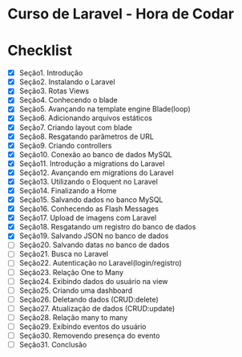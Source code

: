 # Curso de Laravel - Hora de Codar

# Checklist

- [x] Seção1. Introdução
- [x] Seção2. Instalando o Laravel
- [x] Seção3. Rotas Views
- [x] Seção4. Conhecendo o blade
- [x] Seção5. Avançando na template engine Blade(loop)
- [x] Seção6. Adicionando arquivos estáticos
- [x] Seção7. Criando layout com blade
- [x] Seção8. Resgatando parâmetros de URL
- [x] Seção9. Criando controllers
- [x] Seção10. Conexão ao banco de dados MySQL
- [x] Seção11. Introdução a migrations do Laravel
- [x] Seção12. Avançando em migrations do Laravel
- [x] Seção13. Utilizando o Eloquent no Laravel
- [x] Seção14. Finalizando a Home
- [x] Seção15. Salvando dados no banco MySQL
- [x] Seção16. Conhecendo as Flash Messages
- [x] Seção17. Upload de imagens com Laravel
- [x] Seção18. Resgatando um registro do banco de dados
- [x] Seção19. Salvando JSON no banco de dados
- [ ] Seção20. Salvando datas no banco de dados
- [ ] Seção21. Busca no Laravel
- [ ] Seção22. Autenticação no Laravel(login/registro)
- [ ] Seção23. Relação One to Many
- [ ] Seção24. Exibindo dados do usuário na view
- [ ] Seção25. Criando uma dashboard 
- [ ] Seção26. Deletando dados (CRUD:delete)
- [ ] Seção27. Atualização de dados (CRUD:update)
- [ ] Seção28. Relação many to many
- [ ] Seção29. Exibindo eventos do usuário
- [ ] Seção30. Removendo presença do evento
- [ ] Seção31. Conclusão
